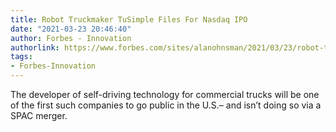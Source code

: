 ```yaml
---
title: Robot Truckmaker TuSimple Files For Nasdaq IPO
date: "2021-03-23 20:46:40"
author: Forbes - Innovation
authorlink: https://www.forbes.com/sites/alanohnsman/2021/03/23/robot-truckmaker-tusimple-files-for-nasdaq-ipo/
tags:
- Forbes-Innovation
---
```

The developer of self-driving technology for commercial trucks will be one of the first such companies to go public in the U.S.– and isn’t doing so via a SPAC merger.